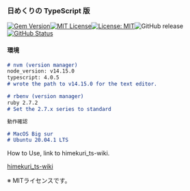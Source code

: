 ### 日めくりの TypeScript 版

[![Gem Version](https://badge.fury.io/rb/himekuri_ts.svg)](http://badge.fury.io/rb/himekuri_ts)[![MIT License](http://img.shields.io/badge/license-MIT-blue.svg?style=flat)](LICENSE)[![License: MIT](https://img.shields.io/badge/License-MIT-yellow.svg)](https://opensource.org/licenses/MIT)![GitHub release](https://img.shields.io/github/release/takkii/himekuri_ts.svg?style=flat)[![GitHub Status](https://img.shields.io/github/last-commit/takkii/himekuri_ts.svg?style=flat)](GitHub)

#### 環境

```markdown
# nvm (version manager)
node_version: v14.15.0
typescript: 4.0.5
# wrote the path to v14.15.0 for the text editor.

# rbenv (version manager)
ruby 2.7.2
# Set the 2.7.x series to standard

動作確認

# MacOS Big sur
# Ubuntu 20.04.1 LTS
```

How to Use, link to himekuri_ts-wiki.

[himekuri_ts-wiki](https://github.com/takkii/himekuri_ts/wiki/himekuri_ts-wiki)

※ MITライセンスです。
